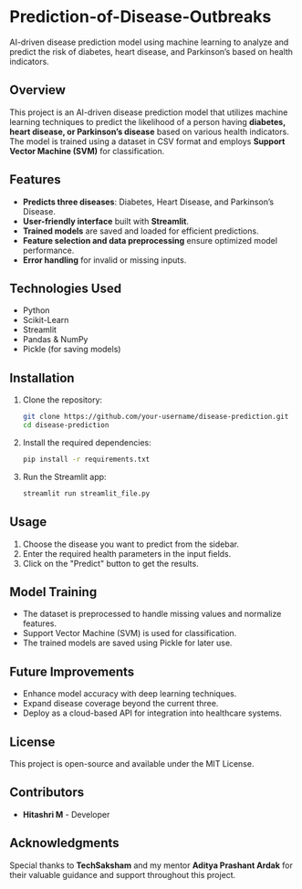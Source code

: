 # Prediction-of-Disease-Outbreaks
AI-driven disease prediction model using machine learning to analyze and predict the risk of diabetes, heart disease, and Parkinson’s based on health indicators.

## Overview
This project is an AI-driven disease prediction model that utilizes machine learning techniques to predict the likelihood of a person having **diabetes, heart disease, or Parkinson’s disease** based on various health indicators. The model is trained using a dataset in CSV format and employs **Support Vector Machine (SVM)** for classification.

## Features
- **Predicts three diseases**: Diabetes, Heart Disease, and Parkinson’s Disease.
- **User-friendly interface** built with **Streamlit**.
- **Trained models** are saved and loaded for efficient predictions.
- **Feature selection and data preprocessing** ensure optimized model performance.
- **Error handling** for invalid or missing inputs.

## Technologies Used
- Python
- Scikit-Learn
- Streamlit
- Pandas & NumPy
- Pickle (for saving models)

## Installation
1. Clone the repository:
   ```bash
   git clone https://github.com/your-username/disease-prediction.git
   cd disease-prediction
   ```
2. Install the required dependencies:
   ```bash
   pip install -r requirements.txt
   ```
3. Run the Streamlit app:
   ```bash
   streamlit run streamlit_file.py
   ```

## Usage
1. Choose the disease you want to predict from the sidebar.
2. Enter the required health parameters in the input fields.
3. Click on the "Predict" button to get the results.

## Model Training
- The dataset is preprocessed to handle missing values and normalize features.
- Support Vector Machine (SVM) is used for classification.
- The trained models are saved using Pickle for later use.

## Future Improvements
- Enhance model accuracy with deep learning techniques.
- Expand disease coverage beyond the current three.
- Deploy as a cloud-based API for integration into healthcare systems.

## License
This project is open-source and available under the MIT License.

## Contributors
- **Hitashri M** - Developer

## Acknowledgments
Special thanks to **TechSaksham** and my mentor **Aditya Prashant Ardak** for their valuable guidance and support throughout this project.
